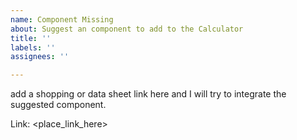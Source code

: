 ```yaml
---
name: Component Missing
about: Suggest an component to add to the Calculator
title: ''
labels: ''
assignees: ''

---
```


add a shopping or data sheet link here and I will try to integrate the suggested component.

Link: <place_link_here>
